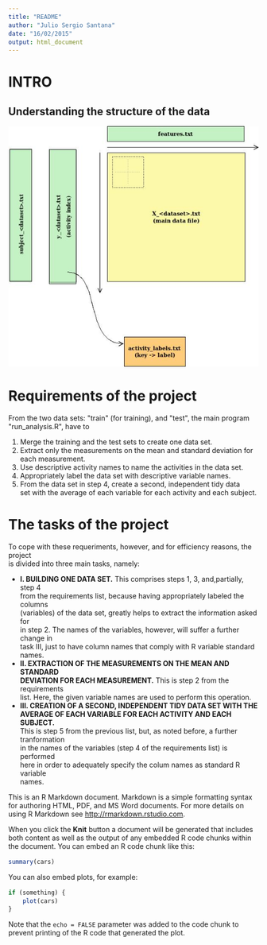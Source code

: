 ```yaml
---
title: "README"
author: "Julio Sergio Santana"
date: "16/02/2015"
output: html_document
---
```

# INTRO
## Understanding the structure of the data

![Data Structure](DataStructure.jpeg)

# Requirements of the project
From the two data sets: "train" (for training), and "test", the main program  
"run_analysis.R", have to

1. Merge the training and the test sets to create one data set.
2. Extract only the measurements on the mean and standard deviation for  
each measurement.
3. Use descriptive activity names to name the activities in the data set.                                                      
4. Appropriately label the data set with descriptive variable names.                                                        
5. From the data set in step 4, create a second, independent tidy data  
set with the average of each variable for each activity and each subject.

# The tasks of the project
To cope with these requeriments, however, and for efficiency reasons, the project  
is divided into three main tasks, namely:

- **I. BUILDING ONE DATA SET.** This comprises steps 1, 3, and,partially, step 4  
from the requirements list, because having appropriately labeled the columns  
(variables) of the data set, greatly helps to extract the information asked for  
in step 2. The names of the variables, however, will suffer a further change in  
task III, just to have column names that comply with R variable standard names.
- **II. EXTRACTION OF THE MEASUREMENTS ON THE MEAN AND STANDARD  
DEVIATION FOR EACH MEASUREMENT.** This is step 2 from the requirements  
list. Here, the given variable names are used to perform this operation.
- **III. CREATION OF A SECOND, INDEPENDENT TIDY DATA SET WITH THE  
AVERAGE OF EACH VARIABLE FOR EACH ACTIVITY AND EACH SUBJECT.**  
This is step 5 from the previous list, but, as noted before, a further tranformation  
in the names of the variables (step 4 of the requirements list) is performed  
here in order to adequately specify the colum names as standard R variable  
names.

This is an R Markdown document. Markdown is a simple formatting syntax for authoring HTML, PDF, and MS Word documents. For more details on using R Markdown see <http://rmarkdown.rstudio.com>.

When you click the **Knit** button a document will be generated that includes both content as well as the output of any embedded R code chunks within the document. You can embed an R code chunk like this:

```r
summary(cars)
```

You can also embed plots, for example:

```r
if (something) {
    plot(cars)
}
```

Note that the `echo = FALSE` parameter was added to the code chunk to prevent printing of the R code that generated the plot.
